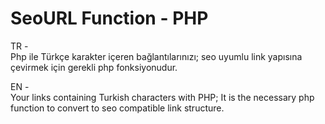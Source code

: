 # SeoURL Function - PHP
TR -  
Php ile Türkçe karakter içeren bağlantılarınızı; seo uyumlu link yapısına çevirmek için gerekli php fonksiyonudur.

EN -  
Your links containing Turkish characters with PHP; It is the necessary php function to convert to seo compatible link structure.
